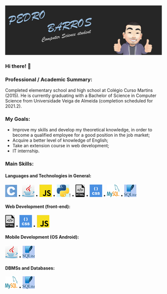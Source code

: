 ![capa](img/Capa.png)

### Hi there! 👋

### Professional / Academic Summary:
Completed elementary school and high school at Colégio Curso Martins (2015). He is currently graduating with a Bachelor of Science in Computer Science from Universidade Veiga de Almeida (completion scheduled for 2021.2).

### My Goals:
* Improve my skills and develop my theoretical knowledge, in order to become a qualified employee for a good position in the job market;
* Acquire a better level of knowledge of English;
* Take an extension course in web development;
* IT internship.

### Main Skills:
#### Languages ​​and Technologies in General:
![Linguagem C](img/Logo_Linguagem_C.png) • ![Linguagem Java](img/Logo2_Linguagem_Java.png) • ![Linguagem JavaScript](img/Logo_Linguagem_Java_Script.png) • ![Linguagem Python](img/Logo_Linguagem_Python.png)! • ![Linguagem HTML](img/Logo_Linguagem_HTML.png) • ![Linguagem CSS](img/Logo_Linguagem_CSS.png) • ![SGBD MySQL](img/Logo_MySQL.png) • ![SQLite](img/Logo_SQLite.png)
#### Web Development (front-end):
![Linguagem HTML](img/Logo_Linguagem_HTML.png) • ![Linguagem CSS](img/Logo_Linguagem_CSS.png) • ![Linguagem JavaScript](img/Logo_Linguagem_Java_Script.png)
#### Mobile Development (OS Android):
![Linguagem Java](img/Logo2_Linguagem_Java.png) • ![SQLite](img/Logo_SQLite.png)
#### DBMSs and Databases:
![SGBD MySQL](img/Logo_MySQL.png) • ![SQLite](img/Logo_SQLite.png)

<!--
**PedroKBarros/PedroKBarros** is a ✨ _special_ ✨ repository because its `README.md` (this file) appears on your GitHub profile.

Here are some ideas to get you started:

- 🔭 I’m currently working on ...
- 🌱 I’m currently learning ...
- 👯 I’m looking to collaborate on ...
- 🤔 I’m looking for help with ...
- 💬 Ask me about ...
- 📫 How to reach me: ...
- 😄 Pronouns: ...
- ⚡ Fun fact: ...
-->
